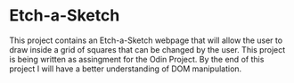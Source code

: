 # Etch-a-Sketch

This project contains an Etch-a-Sketch webpage that will allow the user to draw inside a grid of squares that can be changed by the user. This project is being written as assingment for the Odin Project. By the end of this project I will have a better understanding of DOM manipulation.
